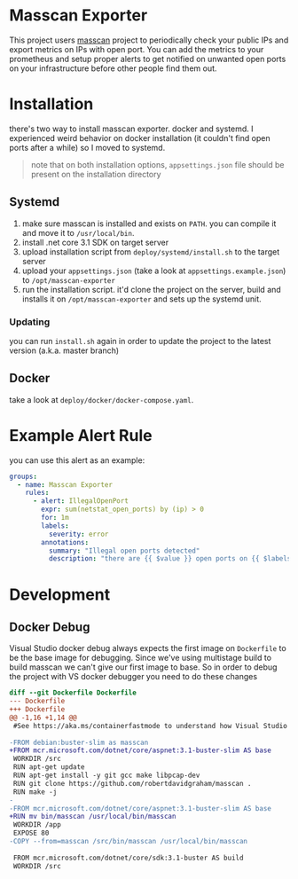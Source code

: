 # Masscan Exporter

This project users [masscan](https://github.com/robertdavidgraham/masscan) project to periodically check your public IPs and export metrics on IPs with open port. You can add the metrics to your prometheus and setup proper alerts to get notified on unwanted open ports on your infrastructure before other people find them out.

# Installation

there's two way to install masscan exporter. docker and systemd. I experienced weird behavior on docker installation (it couldn't find open ports after a while) so I moved to systemd.

> note that on both installation options, `appsettings.json` file should be present on the installation directory

## Systemd

1. make sure masscan is installed and exists on `PATH`. you can compile it and move it to `/usr/local/bin`.
1. install .net core 3.1 SDK on target server
1. upload installation script from `deploy/systemd/install.sh` to the target server
1. upload your `appsettings.json` (take a look at `appsettings.example.json`) to `/opt/masscan-exporter`
1. run the installation script. it'd clone the project on the server, build and installs it on `/opt/masscan-exporter` and sets up the systemd unit.

### Updating

you can run `install.sh` again in order to update the project to the latest version (a.k.a. master branch)

## Docker

take a look at `deploy/docker/docker-compose.yaml`.

# Example Alert Rule

you can use this alert as an example:

```yaml
groups:
  - name: Masscan Exporter
    rules:
      - alert: IllegalOpenPort
        expr: sum(netstat_open_ports) by (ip) > 0
        for: 1m
        labels:
          severity: error
        annotations:
          summary: "Illegal open ports detected"
          description: "there are {{ $value }} open ports on {{ $labels.ip }}"
```

# Development

## Docker Debug

Visual Studio docker debug always expects the first image on `Dockerfile` to be the base image for debugging. Since we've using multistage build to build masscan we can't give our first image to base. So in order to debug the project with VS docker debugger you need to do these changes

```patch
diff --git Dockerfile Dockerfile
--- Dockerfile
+++ Dockerfile
@@ -1,16 +1,14 @@
 #See https://aka.ms/containerfastmode to understand how Visual Studio uses this Dockerfile to build your images for faster debugging.
 
-FROM debian:buster-slim as masscan
+FROM mcr.microsoft.com/dotnet/core/aspnet:3.1-buster-slim AS base
 WORKDIR /src
 RUN apt-get update
 RUN apt-get install -y git gcc make libpcap-dev
 RUN git clone https://github.com/robertdavidgraham/masscan .
 RUN make -j
-
-FROM mcr.microsoft.com/dotnet/core/aspnet:3.1-buster-slim AS base
+RUN mv bin/masscan /usr/local/bin/masscan
 WORKDIR /app
 EXPOSE 80
-COPY --from=masscan /src/bin/masscan /usr/local/bin/masscan
 
 FROM mcr.microsoft.com/dotnet/core/sdk:3.1-buster AS build
 WORKDIR /src

```